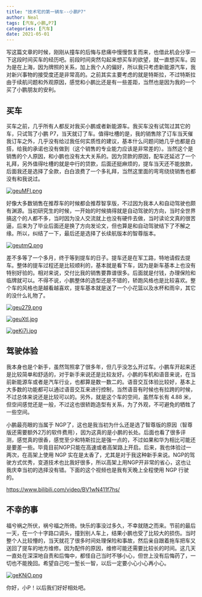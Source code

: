 ```yaml
---
title: "技术宅的第一辆车--小鹏P7"
author: Neal
tags: [汽车,小鹏,P7]
categories: [汽车]
date: 2021-05-01
---
```


写这篇文章的时候，刚刚从撞车的后悔与悲痛中慢慢恢复而来，也借此机会分享一下这段时间买车的经历吧。前段时间突然勾起来想买车的欲望，就一直想买车。因为是在上海，因为牌照的关系，加上我个人的偏好，所以我只考虑新能源汽车，我对新兴事物的接受度还是非常高的。之前其实主要考虑的就是特斯拉，不过特斯拉由于续航问题和外观原因，感觉和小鹏比还是有一些差距，当然也是因为我的一个买了小鹏朋友的安利。

## 买车

买车之前，几乎所有人都反对我买小鹏或者新能源车。我买车没有试驾过其它的车，只试驾了小鹏 P7，当天就订了车。值得吐槽的是，我的销售除了订车当天催我订车之外，几乎没有给过我任何实质性的建议，基本什么问题问她几乎也都是白搭，给我的承诺也没有做到（这个销售的专业能力应该是非常差的）。当然这个是销售的个人原因，和小鹏也没有太大关系的。因为贷款的原因，配车还延迟了一个礼拜，另外值得吐槽的就是中行的贷款，后面还挺麻烦的，提车当天还不能放款，后面我还是选择了全款，白白浪费了一个多礼拜，当然这里面的弯弯绕绕销售也都没有和我说过。

[![geuMFI.png](https://z3.ax1x.com/2021/05/02/geuMFI.png)](https://imgtu.com/i/geuMFI)

好像大多数销售在推荐车的时候都会推荐智享版，不过因为我本人和自动驾驶也颇有渊源。当初研究生的时候，一开始的时候搞得就是自动驾驶的方向，当时全世界搞这个的人都不多，当时因为没人交流就上也没有硬件去做，当时读论文真的很苦逼，后来为了毕业后面还是换了方向发论文，但也算是和自动驾驶结下了不解之缘。所以，纠结了一下，最后还是选择了长续航版本的智尊版本。

[![geutmQ.png](https://z3.ax1x.com/2021/05/02/geutmQ.png)](https://imgtu.com/i/geutmQ)

差不多等了一个多月，终于等到提车的日子。提车还是在军工路，特地请假去提车。整体的提车过程还是比较顺利的，基本就是看下车，因为是新车基本上也没有特别好验的。相对来说，交付比我的销售要靠谱很多。后面就是付钱，办理保险和临牌就可以。不得不说，小鹏整体的造型还是不错的，轿跑风格也是比较喜欢。整个车的风格也是越看越喜欢，提车基本就是送了一个小花篮以及水杯和雨伞，其它的没什么礼物了。

[![geu279.png](https://z3.ax1x.com/2021/05/02/geu279.png)](https://imgtu.com/i/geu279)

[![geuXtI.jpg](https://z3.ax1x.com/2021/05/02/geuXtI.jpg)](https://imgtu.com/i/geuXtI)

[![geKi7j.jpg](https://z3.ax1x.com/2021/05/02/geKi7j.jpg)](https://imgtu.com/i/geKi7j)

## 驾驶体验

我本身也是个新手，虽然驾照拿了很多年，但几乎没怎么开过车。小鹏车开起来还是比较简单和舒适的，对于新手来说还是比较友好。小鹏的车机和语音来说，在当前新能源车或者是汽车行业，也都算是数一数二的。语音交互体验比较好，基本上大多数的功能都可以通过语音交互来进行控制，当然语音有时候也有拉跨的时候，不过总体来说还是比较可以的。另外，就是这个车的空间，虽然车长有 4.88 米，但空间感觉还是一般，不过这也很轿跑造型有关系，为了外观，不可避免的牺牲了一些空间。

小鹏最亮眼的当属于 NGP了，这也是我当初为什么还是选了智尊版的原因（智尊版还需要额外2万的软件费用），因为这真的是小鹏的长处。后面也看了很多评测，感觉真的很香，感觉至少和特斯拉比是强一点的，不过如果和华为相比可能还是要差一些。毕竟目前NGP只能在高速或者高架路上开启。后来，我也体验过一两次，在高架上使用 NGP 实在是太香了，尤其是对于我这种新手来说。NGP的驾驶方式优秀，变道技术也比我好很多，所以高架上用NGP开非常的省心，这也让我庆幸当初的选择没有错。下面的这个视频也是我有天晚上全程使用 NGP 行驶的。

https://www.bilibili.com/video/BV1wN411f7hs/

## 不幸的事

福兮祸之所伏，祸兮福之所倚。快乐的事没过多久，不幸就随之而来。节前的最后一天，在一个十字路口调头，撞到别人车上，结果小鹏也受了比较大的损伤。当时整个人比较懵的，当天就花了很多时间处理保险和事故，然后亲自跟着拖车把车又送回了提车的地方维修。因为配件的原因，维修可能还需要比较长的时间。这几天一直处在深深地自责和后悔中，都怪自己当时不够小心，但世上没有后悔药了，一切也不能挽回。希望自己吃一堑长一智，以后一定要小心小心再小心。

[![geKNjO.png](https://z3.ax1x.com/2021/05/02/geKNjO.png)](https://imgtu.com/i/geKNjO)

你好，小P！以后我们好好相处吧。